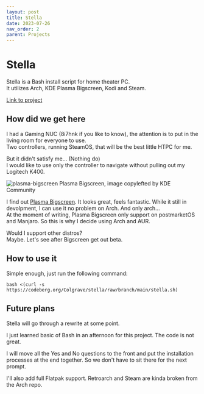 ```yaml
---
layout: post
title: Stella
date: 2023-07-26
nav_order: 2
parent: Projects
---
```

# Stella
Stella is a Bash install script for home theater PC.  
It utilizes Arch, KDE Plasma Bigscreen, Kodi and Steam.  

[Link to project](https://codeberg.org/Colgrave/stella)

## How did we get here
I had a Gaming NUC (8i7hnk if you like to know), the attention is to put in the living room for everyone to use.  
Two controllers, running SteamOS, that will be the best little HTPC for me.  

But it didn't satisfy me... (Nothing do)  
I would like to use only the controller to navigate without pulling out my Logitech K400.  

![plasma-bigscreen](https://plasma-bigscreen.org/img/screenshot-1.png)
Plasma Bigscreen, image copylefted by KDE Community

I find out [Plasma Bigscreen](https://plasma-bigscreen.org/). It looks great, feels fantastic. While it still in devolpment, I can use it no problem on Arch. And only arch...  
At the moment of writing, Plasma Bigscreen only support on postmarketOS and Manjaro. So this is why I decide using Arch and AUR.  

Would I support other distros?  
Maybe. Let's see after Bigscreen get out beta.  

## How to use it
Simple enough, just run the following command: 
```
bash <(curl -s https://codeberg.org/Colgrave/stella/raw/branch/main/stella.sh)
```

## Future plans
Stella will go through a rewrite at some point.  

I just learned basic of Bash in an afternoon for this project. The code is not great.  

I will move all the Yes and No questions to the front and put the installation processes at the end together. So we don't have to sit there for the next prompt.  

I'll also add full Flatpak support. Retroarch and Steam are kinda broken from the Arch repo.
